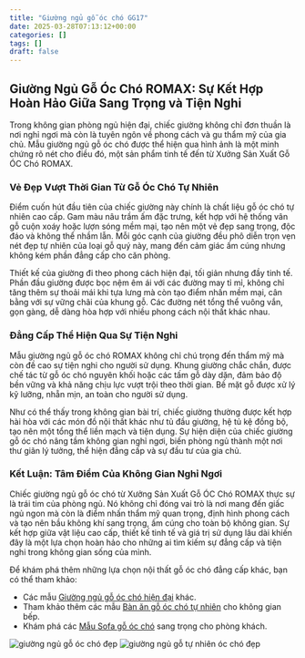 ```yaml
---
title: "Giường ngủ gỗ óc chó GG17"
date: 2025-03-28T07:13:12+00:00
categories: []
tags: []
draft: false
---
```

## Giường Ngủ Gỗ Óc Chó ROMAX: Sự Kết Hợp Hoàn Hảo Giữa Sang Trọng và Tiện Nghi

Trong không gian phòng ngủ hiện đại, chiếc giường không chỉ đơn thuần là nơi nghỉ ngơi mà còn là tuyên ngôn về phong cách và gu thẩm mỹ của gia chủ. Mẫu giường ngủ gỗ óc chó được thể hiện qua hình ảnh là một minh chứng rõ nét cho điều đó, một sản phẩm tinh tế đến từ Xưởng Sản Xuất Gỗ ÓC Chó ROMAX.

### Vẻ Đẹp Vượt Thời Gian Từ Gỗ Óc Chó Tự Nhiên

Điểm cuốn hút đầu tiên của chiếc giường này chính là chất liệu gỗ óc chó tự nhiên cao cấp. Gam màu nâu trầm ấm đặc trưng, kết hợp với hệ thống vân gỗ cuộn xoáy hoặc lượn sóng mềm mại, tạo nên một vẻ đẹp sang trọng, độc đáo và không thể nhầm lẫn. Mỗi góc cạnh của giường đều phô diễn trọn vẹn nét đẹp tự nhiên của loại gỗ quý này, mang đến cảm giác ấm cúng nhưng không kém phần đẳng cấp cho căn phòng.

Thiết kế của giường đi theo phong cách hiện đại, tối giản nhưng đầy tinh tế. Phần đầu giường được bọc nệm êm ái với các đường may tỉ mỉ, không chỉ tăng thêm sự thoải mái khi tựa lưng mà còn tạo điểm nhấn mềm mại, cân bằng với sự vững chãi của khung gỗ. Các đường nét tổng thể vuông vắn, gọn gàng, dễ dàng hòa hợp với nhiều phong cách nội thất khác nhau.

### Đẳng Cấp Thể Hiện Qua Sự Tiện Nghi

Mẫu giường ngủ gỗ óc chó ROMAX không chỉ chú trọng đến thẩm mỹ mà còn đề cao sự tiện nghi cho người sử dụng. Khung giường chắc chắn, được chế tác từ gỗ óc chó nguyên khối hoặc các tấm gỗ dày dặn, đảm bảo độ bền vững và khả năng chịu lực vượt trội theo thời gian. Bề mặt gỗ được xử lý kỹ lưỡng, nhẵn mịn, an toàn cho người sử dụng.

Như có thể thấy trong không gian bài trí, chiếc giường thường được kết hợp hài hòa với các món đồ nội thất khác như tủ đầu giường, hệ tủ kệ đồng bộ, tạo nên một tổng thể liền mạch và tiện dụng. Sự hiện diện của chiếc giường gỗ óc chó nâng tầm không gian nghỉ ngơi, biến phòng ngủ thành một nơi thư giãn lý tưởng, thể hiện đẳng cấp và sự đầu tư của gia chủ.

### Kết Luận: Tâm Điểm Của Không Gian Nghỉ Ngơi

Chiếc giường ngủ gỗ óc chó từ Xưởng Sản Xuất Gỗ ÓC Chó ROMAX thực sự là trái tim của phòng ngủ. Nó không chỉ đóng vai trò là nơi mang đến giấc ngủ ngon mà còn là điểm nhấn thẩm mỹ quan trọng, định hình phong cách và tạo nên bầu không khí sang trọng, ấm cúng cho toàn bộ không gian. Sự kết hợp giữa vật liệu cao cấp, thiết kế tinh tế và giá trị sử dụng lâu dài khiến đây là một lựa chọn hoàn hảo cho những ai tìm kiếm sự đẳng cấp và tiện nghi trong không gian sống của mình.

Để khám phá thêm những lựa chọn nội thất gỗ óc chó đẳng cấp khác, bạn có thể tham khảo:

* Các mẫu [Giường ngủ gỗ óc chó hiện đại](https://romax.vn/danh-muc/phong-ngu/giuong-go-oc-cho/) khác.
* Tham khảo thêm các mẫu [Bàn ăn gỗ óc chó tự nhiên](https://romax.vn/danh-muc/phong-bep/ban-an-go-oc-cho/) cho không gian bếp.
* Khám phá các [Mẫu Sofa gỗ óc chó](https://romax.vn/danh-muc/phong-khach/sofa-go-oc-cho/) sang trọng cho phòng khách.

![giường ngủ gỗ óc chó đẹp](/img/giuong/gg17/giuong-go-oc-cho-gg17-2.webp)
![giường ngủ gỗ tự nhiên óc chó đẹp](/img/giuong/gg17/giuong-go-oc-cho-gg17-3.webp)